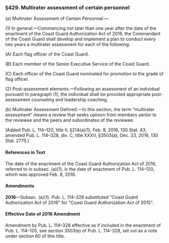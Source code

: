 ### §429. Multirater assessment of certain personnel ###

(a) Multirater Assessment of Certain Personnel.—

(1) In general.—Commencing not later than one year after the date of the enactment of the Coast Guard Authorization Act of 2016, the Commandant of the Coast Guard shall develop and implement a plan to conduct every two years a multirater assessment for each of the following:

(A) Each flag officer of the Coast Guard.

(B) Each member of the Senior Executive Service of the Coast Guard.

(C) Each officer of the Coast Guard nominated for promotion to the grade of flag officer.

(2) Post-assessment elements.—Following an assessment of an individual pursuant to paragraph (1), the individual shall be provided appropriate post-assessment counseling and leadership coaching.

(b) Multirater Assessment Defined.—In this section, the term "multirater assessment" means a review that seeks opinion from members senior to the reviewee and the peers and subordinates of the reviewee.

(Added Pub. L. 114–120, title II, §214(a)(1), Feb. 8, 2016, 130 Stat. 43; amended Pub. L. 114–328, div. C, title XXXV, §3503(a), Dec. 23, 2016, 130 Stat. 2775.)

#### References in Text ####

The date of the enactment of the Coast Guard Authorization Act of 2016, referred to in subsec. (a)(1), is the date of enactment of Pub. L. 114–120, which was approved Feb. 8, 2016.

#### Amendments ####

**2016**—Subsec. (a)(1). Pub. L. 114–328 substituted "Coast Guard Authorization Act of 2016" for "Coast Guard Authorization Act of 2015".

#### Effective Date of 2016 Amendment ####

Amendment by Pub. L. 114–328 effective as if included in the enactment of Pub. L. 114–120, see section 3503(e) of Pub. L. 114–328, set out as a note under section 60 of this title.
